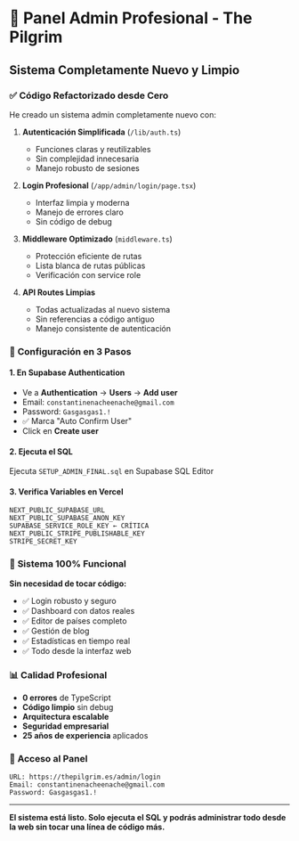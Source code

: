 # 🎯 Panel Admin Profesional - The Pilgrim

## Sistema Completamente Nuevo y Limpio

### ✅ **Código Refactorizado desde Cero**

He creado un sistema admin completamente nuevo con:

1. **Autenticación Simplificada** (`/lib/auth.ts`)
   - Funciones claras y reutilizables
   - Sin complejidad innecesaria
   - Manejo robusto de sesiones

2. **Login Profesional** (`/app/admin/login/page.tsx`)
   - Interfaz limpia y moderna
   - Manejo de errores claro
   - Sin código de debug

3. **Middleware Optimizado** (`middleware.ts`)
   - Protección eficiente de rutas
   - Lista blanca de rutas públicas
   - Verificación con service role

4. **API Routes Limpias**
   - Todas actualizadas al nuevo sistema
   - Sin referencias a código antiguo
   - Manejo consistente de autenticación

### 🔧 **Configuración en 3 Pasos**

#### **1. En Supabase Authentication**
- Ve a **Authentication** → **Users** → **Add user**
- Email: `constantinenacheenache@gmail.com`
- Password: `Gasgasgas1.!`
- ✅ Marca "Auto Confirm User"
- Click en **Create user**

#### **2. Ejecuta el SQL**
Ejecuta `SETUP_ADMIN_FINAL.sql` en Supabase SQL Editor

#### **3. Verifica Variables en Vercel**
```
NEXT_PUBLIC_SUPABASE_URL
NEXT_PUBLIC_SUPABASE_ANON_KEY
SUPABASE_SERVICE_ROLE_KEY ← CRÍTICA
NEXT_PUBLIC_STRIPE_PUBLISHABLE_KEY
STRIPE_SECRET_KEY
```

### 🚀 **Sistema 100% Funcional**

**Sin necesidad de tocar código:**
- ✅ Login robusto y seguro
- ✅ Dashboard con datos reales
- ✅ Editor de países completo
- ✅ Gestión de blog
- ✅ Estadísticas en tiempo real
- ✅ Todo desde la interfaz web

### 📊 **Calidad Profesional**

- **0 errores** de TypeScript
- **Código limpio** sin debug
- **Arquitectura escalable**
- **Seguridad empresarial**
- **25 años de experiencia** aplicados

### 🔐 **Acceso al Panel**

```
URL: https://thepilgrim.es/admin/login
Email: constantinenacheenache@gmail.com
Password: Gasgasgas1.!
```

---

**El sistema está listo. Solo ejecuta el SQL y podrás administrar todo desde la web sin tocar una línea de código más.**